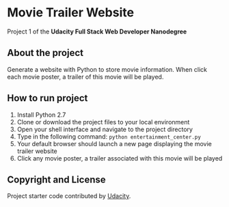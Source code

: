 # Movie Trailer Website
Project 1 of the **Udacity Full Stack Web Developer Nanodegree**

## About the project
Generate a website with Python to store movie information. When click each movie poster, a trailer of this movie will be played.

## How to run project
1. Install Python 2.7
2. Clone or download the project files to your local environment
3. Open your shell interface and navigate to the project directory
4. Type in the following command:
    `python entertainment_center.py`
5. Your default browser should launch a new page displaying the movie trailer website
6. Click any movie poster, a trailer associated with this movie will be played

## Copyright and License
Project starter code contributed by [Udacity](https://www.udacity.com).